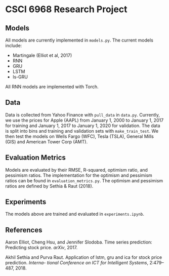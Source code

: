 # CSCI 6968 Research Project
## Models
All models are currently implemented in `models.py`. The current models include:
- Martingale (Elliot et al, 2017)
- RNN
- GRU
- LSTM
- ls-GRU

All RNN models are implemented with Torch.

## Data
Data is collected from Yahoo Finance with `pull_data` in `data.py`. Currently, we use the prices for Apple (AAPL) from January 1, 2000 to January 1, 2017 for training and January 1, 2017 to January 1, 2020 for validation. The data is split into bins and training and validation sets with `make_train_test`. We then test the models on Wells Fargo (WFC), Tesla (TSLA), General Mills (GIS) and American Tower Corp (AMT).

## Evaluation Metrics
Models are evaluated by their RMSE, R-squared, optimism ratio, and pessimism ratios. The implementation for the optimism and pessimism ratios can be found in `evaluation_metrics.py`. The optimism and pessimism ratios are defined by Sethia & Raut (2018).

## Experiments
The models above are trained and evaluated in `experiments.ipynb`.

## References
Aaron Elliot, Cheng Hsu, and Jennifer Slodoba. Time series prediction: Predicting stock price.
*arXiv*, 2017.

Akhil Sethia and Purva Raut. Application of lstm, gru and ica for stock price prediction. *Interna-
tional Conference on ICT for Intelligent Systems*, 2:479–487, 2018.
